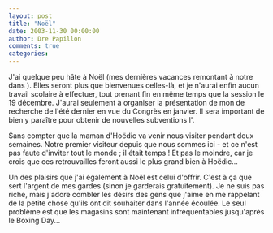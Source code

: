 ```yaml
---
layout: post
title: "Noël"
date: 2003-11-30 00:00:00
author: Dre Papillon
comments: true
categories: 
---
```



J'ai quelque peu hâte à Noël (mes dernières vacances remontant à notre  dans ).  Elles seront plus que bienvenues celles-là, et je n'aurai enfin aucun travail scolaire à effectuer, tout prenant fin en même temps que la session le 19 décembre.  J'aurai seulement à organiser la présentation de mon  de recherche de l'été dernier en vue du Congrès en janvier.  Il sera important de bien y paraître pour obtenir de nouvelles subventions l'.

Sans compter que la maman d'Hoëdic va venir nous visiter pendant deux semaines.  Notre premier visiteur depuis que nous sommes ici - et ce n'est pas faute d'inviter tout le monde ; il était temps !  Et pas le moindre, car je crois que ces retrouvailles feront aussi le plus grand bien à Hoëdic...

Un des plaisirs que j'ai également à Noël est celui d'offrir.  C'est à ça que sert l'argent de mes gardes (sinon je garderais gratuitement).  Je ne suis pas riche, mais j'adore combler les désirs des gens que j'aime en me rappelant de la petite chose qu'ils ont dit souhaiter dans l'année écoulée.  Le seul problème est que les magasins sont maintenant infréquentables jusqu'après le Boxing Day...
